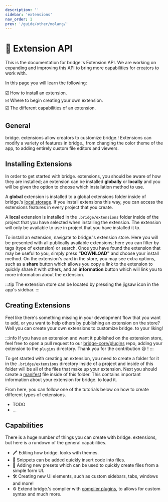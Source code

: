 ```yaml
---
description: ''
sidebar: 'extensions'
nav_order: 1
prev: '/guide/other/molang/'
---
```


# :jigsaw: Extension API

This is the documentation for bridge.'s Extension API. We are working on expanding and improving this API to bring more capabilities for creators to work with.

In this page you will learn the following:

:ballot_box_with_check: How to install an extension.<br/>
:ballot_box_with_check: Where to begin creating your own extension.<br/>
:ballot_box_with_check: The different capabilities of an extension.<br/>

## General

bridge. extensions allow creators to customize bridge.! Extensions can modify a variety of features in bridge., from changing the color theme of the app, to adding entirely custom file editors and viewers.

## Installing Extensions

In order to get started with bridge. extensions, you should be aware of how they are installed; an extension can be installed **globally** or **locally** and you will be given the option to choose which installation method to use.

A **global** extension is installed to a global extensions folder inside of bridge.'s [local storage](TODO). If you install extensions this way, you can access the extensions features in every project that you create.

A **local** extension is installed in the `.bridge/extensions` folder inside of the project that you have selected when installing the extension. The extension will only be available to use in project that you have installed it to.

To install an extension, navigate to bridge.'s extension store. Here you will be presented with all publically available extensions; here you can filter by tags (type of extension) or search. Once you have found the extension that may be useful to you, simply press **"DOWNLOAD"** and choose your install method. On the extension's card in the store, you may see extra options, such as a **share** button which allows you copy a link to the extension to quickly share it with others, and an **information** button which will link you to more information about the extension.

:::tip
The extension store can be located by pressing the jigsaw icon in the app's sidebar.
:::

## Creating Extensions

Feel like there's something missing in your development flow that you want to add, or you want to help others by publishing an extension on the store? Well you can create your own extensions to customize bridge. to your liking!

:::info
If you have an extension and want it published on the extension store, feel free to open a pull request to our [bridge-core/plugins](https://github.com/bridge-core/plugins) repo, adding your extension to the `plugins` directory. Thank you for the contribution :smiley: !
:::

To get started with creating an extension, you need to create a folder for it in the `.bridge/extensions` directory inside of a project and inside of this folder will be all of the files that make up your extension. Next you should create a [manifest](/extensions/extension-manifest) file inside of this folder. This contains important information about your extension for bridge. to load it.

From here, you can follow one of the tutorials below on how to create different types of extensions.

-   TODO
-   ...

## Capabilities

There is a huge number of things you can create with bridge. extensions, but here is a rundown of the general capabilities.

-   :crayon: Editing how bridge. looks with themes.
-   :link: Snippets can be added quickly insert code into files.
-   :bricks: Adding new presets which can be used to quickly create files from a simple form UI.
-   :hammer_and_wrench: Creating new UI elements, such as custom sidebars, tabs, windows and more!
-   :gear: Extend bridge.'s compiler with [compiler plugins](/extensions/compiler-plugins), to allows for custom syntax and much more.
